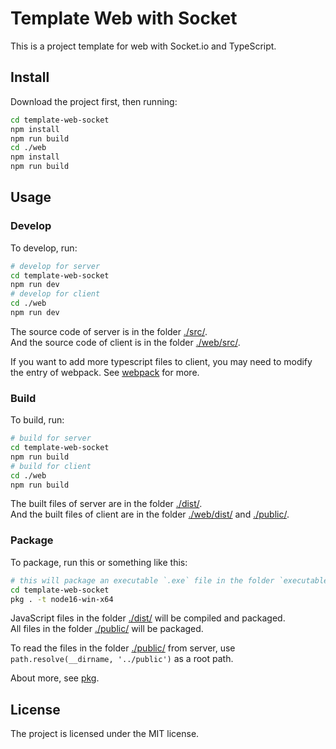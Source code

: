 # Template Web with Socket

This is a project template for web with Socket.io and TypeScript.

## Install

Download the project first, then running:

```sh
cd template-web-socket
npm install
npm run build
cd ./web
npm install
npm run build
```

## Usage

### Develop

To develop, run:

```sh
# develop for server
cd template-web-socket
npm run dev
# develop for client
cd ./web
npm run dev
```

The source code of server is in the folder [./src/](./src/).<br>
And the source code of client is in the folder [./web/src/](./web/src/).

If you want to add more typescript files to client, you may need to modify the entry of webpack. See [webpack](https://webpack.js.org/concepts/entry-points/) for more.

### Build

To build, run:

```sh
# build for server
cd template-web-socket
npm run build
# build for client
cd ./web
npm run build
```

The built files of server are in the folder [./dist/](./dist/).<br>
And the built files of client are in the folder [./web/dist/](./web/dist/) and [./public/](./public/).

### Package

To package, run this or something like this:

```sh
# this will package an executable `.exe` file in the folder `executables`.
cd template-web-socket
pkg . -t node16-win-x64
```

JavaScript files in the folder [./dist/](./dist/) will be compiled and packaged.<br>
All files in the folder [./public/](./public/) will be packaged.

To read the files in the folder [./public/](./public/) from server, use `path.resolve(__dirname, '../public')` as a root path.

About more, see [pkg](https://github.com/vercel/pkg).

## License

The project is licensed under the MIT license.

